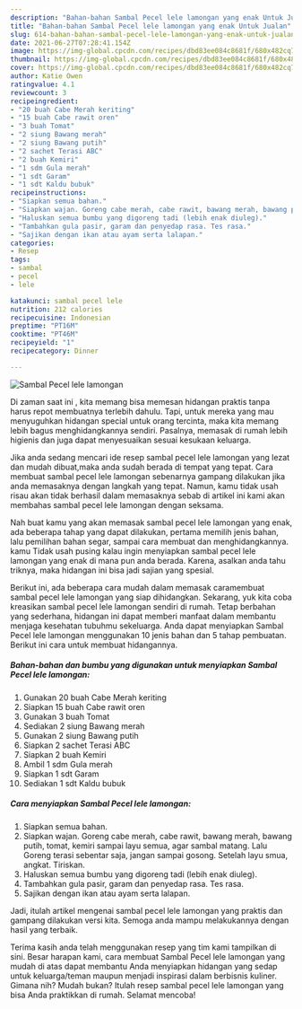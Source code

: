 ```yaml
---
description: "Bahan-bahan Sambal Pecel lele lamongan yang enak Untuk Jualan"
title: "Bahan-bahan Sambal Pecel lele lamongan yang enak Untuk Jualan"
slug: 614-bahan-bahan-sambal-pecel-lele-lamongan-yang-enak-untuk-jualan
date: 2021-06-27T07:28:41.154Z
image: https://img-global.cpcdn.com/recipes/dbd83ee084c8681f/680x482cq70/sambal-pecel-lele-lamongan-foto-resep-utama.jpg
thumbnail: https://img-global.cpcdn.com/recipes/dbd83ee084c8681f/680x482cq70/sambal-pecel-lele-lamongan-foto-resep-utama.jpg
cover: https://img-global.cpcdn.com/recipes/dbd83ee084c8681f/680x482cq70/sambal-pecel-lele-lamongan-foto-resep-utama.jpg
author: Katie Owen
ratingvalue: 4.1
reviewcount: 3
recipeingredient:
- "20 buah Cabe Merah keriting"
- "15 buah Cabe rawit oren"
- "3 buah Tomat"
- "2 siung Bawang merah"
- "2 siung Bawang putih"
- "2 sachet Terasi ABC"
- "2 buah Kemiri"
- "1 sdm Gula merah"
- "1 sdt Garam"
- "1 sdt Kaldu bubuk"
recipeinstructions:
- "Siapkan semua bahan."
- "Siapkan wajan. Goreng cabe merah, cabe rawit, bawang merah, bawang putih, tomat, kemiri sampai layu semua, agar sambal matang. Lalu Goreng terasi sebentar saja, jangan sampai gosong. Setelah layu smua, angkat. Tiriskan."
- "Haluskan semua bumbu yang digoreng tadi (lebih enak diuleg)."
- "Tambahkan gula pasir, garam dan penyedap rasa. Tes rasa."
- "Sajikan dengan ikan atau ayam serta lalapan."
categories:
- Resep
tags:
- sambal
- pecel
- lele

katakunci: sambal pecel lele 
nutrition: 212 calories
recipecuisine: Indonesian
preptime: "PT16M"
cooktime: "PT46M"
recipeyield: "1"
recipecategory: Dinner

---
```



![Sambal Pecel lele lamongan](https://img-global.cpcdn.com/recipes/dbd83ee084c8681f/680x482cq70/sambal-pecel-lele-lamongan-foto-resep-utama.jpg)

Di zaman  saat ini , kita memang bisa memesan hidangan praktis tanpa harus repot membuatnya terlebih dahulu. Tapi, untuk mereka yang mau menyuguhkan hidangan special untuk orang tercinta, maka kita memang lebih bagus menghidangkannya sendiri. Pasalnya, memasak di rumah lebih higienis dan juga dapat menyesuaikan sesuai kesukaan keluarga.

Jika anda sedang mencari ide resep sambal pecel lele lamongan yang lezat dan mudah dibuat,maka anda sudah berada di tempat yang tepat. Cara membuat sambal pecel lele lamongan  sebenarnya gampang dilakukan jika anda memasaknya dengan langkah yang tepat. Namun, kamu tidak usah risau akan tidak berhasil dalam memasaknya 
sebab di artikel ini kami akan membahas sambal pecel lele lamongan dengan seksama.  



Nah buat kamu yang akan memasak sambal pecel lele lamongan yang enak, ada beberapa tahap yang dapat dilakukan, pertama memilih jenis bahan, lalu pemilihan bahan segar, sampai cara membuat dan menghidangkannya. kamu Tidak usah pusing kalau ingin menyiapkan sambal pecel lele lamongan yang enak di mana pun anda berada. Karena, asalkan anda  tahu triknya, maka hidangan ini bisa jadi sajian yang spesial.

Berikut ini, ada beberapa cara mudah dalam memasak caramembuat sambal pecel lele lamongan yang siap dihidangkan. Sekarang, yuk kita coba kreasikan sambal pecel lele lamongan sendiri di rumah. Tetap berbahan yang sederhana, hidangan ini dapat memberi manfaat dalam membantu menjaga kesehatan tubuhmu sekeluarga. Anda dapat menyiapkan Sambal Pecel lele lamongan menggunakan 10 jenis bahan dan 5 tahap pembuatan. Berikut ini cara untuk membuat hidangannya.

<!--inarticleads1-->

##### Bahan-bahan dan bumbu yang digunakan untuk menyiapkan Sambal Pecel lele lamongan:

1. Gunakan 20 buah Cabe Merah keriting
1. Siapkan 15 buah Cabe rawit oren
1. Gunakan 3 buah Tomat
1. Sediakan 2 siung Bawang merah
1. Gunakan 2 siung Bawang putih
1. Siapkan 2 sachet Terasi ABC
1. Siapkan 2 buah Kemiri
1. Ambil 1 sdm Gula merah
1. Siapkan 1 sdt Garam
1. Sediakan 1 sdt Kaldu bubuk




<!--inarticleads2-->

##### Cara menyiapkan Sambal Pecel lele lamongan:

1. Siapkan semua bahan.
1. Siapkan wajan. Goreng cabe merah, cabe rawit, bawang merah, bawang putih, tomat, kemiri sampai layu semua, agar sambal matang. Lalu Goreng terasi sebentar saja, jangan sampai gosong. Setelah layu smua, angkat. Tiriskan.
1. Haluskan semua bumbu yang digoreng tadi (lebih enak diuleg).
1. Tambahkan gula pasir, garam dan penyedap rasa. Tes rasa.
1. Sajikan dengan ikan atau ayam serta lalapan.




Jadi, itulah artikel mengenai  sambal pecel lele lamongan  yang praktis dan gampang dilakukan versi kita. Semoga anda mampu melakukannya dengan hasil yang terbaik. 

Terima kasih anda telah menggunakan resep yang tim kami tampilkan di sini. Besar harapan kami, cara membuat  Sambal Pecel lele lamongan yang mudah di atas dapat membantu Anda menyiapkan hidangan yang sedap untuk keluarga/teman maupun menjadi inspirasi dalam berbisnis kuliner. Gimana nih? Mudah bukan? Itulah resep sambal pecel lele lamongan yang bisa Anda praktikkan di rumah. Selamat mencoba!

